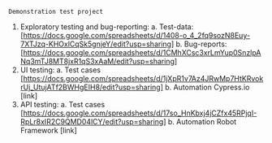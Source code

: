 	Demonstration test project

1. Exploratory testing and bug-reporting:
	a. Test-data: [https://docs.google.com/spreadsheets/d/1408-o_4_2fq9sozN8Euy-7XTJzq-KHOxlCqSk5gnjeY/edit?usp=sharing]
	b. Bug-reports: [https://docs.google.com/spreadsheets/d/1CMhXCsc3xrLmYup0SnzlpANq3mTJ8MT8jxR1qS3xAaM/edit?usp=sharing]
2. UI testing:
	a. Test cases [https://docs.google.com/spreadsheets/d/1jXpR1v7Az4JRwMp7HtKRvokrUj_UtujATf2BWHgEIH8/edit?usp=sharing]
	b. Automation Cypress.io [link]
3. API testing:
	a. Test cases [https://docs.google.com/spreadsheets/d/17so_HnKbxj4jCZfx45RPjqI-RpLr8xIR2C9QMD04lCY/edit?usp=sharing]
	b. Automation Robot Framework [link]
